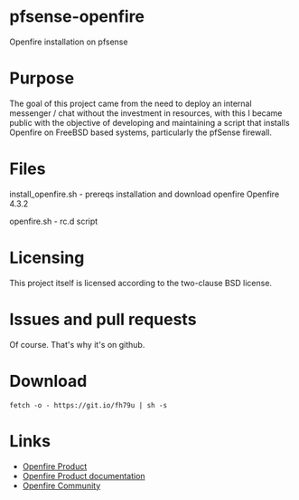 # pfsense-openfire
Openfire installation on pfsense

# Purpose
The goal of this project came from the need to deploy an internal messenger / chat without the investment in resources, with this I became public with the objective of developing and maintaining a script that installs Openfire on FreeBSD based systems, particularly the pfSense firewall.

# Files
install_openfire.sh - prereqs installation and download openfire Openfire 4.3.2

openfire.sh - rc.d script

# Licensing
This project itself is licensed according to the two-clause BSD license.

# Issues and pull requests
Of course. That's why it's on github.


# Download
```
fetch -o - https://git.io/fh79u | sh -s
```

# Links
- [Openfire Product](https://www.igniterealtime.org/projects/openfire/)
- [Openfire Product documentation](https://www.igniterealtime.org/projects/openfire/documentation.jsp)
- [Openfire Community](https://discourse.igniterealtime.org/)

